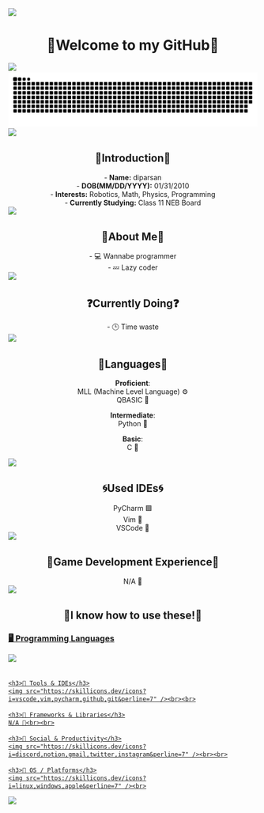 <!--border line-->

<img src="https://user-images.githubusercontent.com/73097560/115834477-dbab4500-a447-11eb-908a-139a6edaec5c.gif">

<div align="center">
  <h1>👾Welcome to my GitHub👾</h1>
</div>

<!--border line-->

<img src="https://user-images.githubusercontent.com/73097560/115834477-dbab4500-a447-11eb-908a-139a6edaec5c.gif">

<!--credit to vaxad for this amazing snake thing-->

<div align="center">
  <img  src="https://github.com/vaxad/vaxad/blob/main/grid-snake.svg"
       alt="yoinked from github.com/vaxad" /></a>
</div>

<!--border line-->
<img src="https://user-images.githubusercontent.com/73097560/115834477-dbab4500-a447-11eb-908a-139a6edaec5c.gif">

<div align="center">
  <h2><b>📝Introduction📝</b></h2>
</div>

<div align="center">
  - <b>Name:</b> diparsan<br>
  - <b>DOB(MM/DD/YYYY):</b> 01/31/2010<br>
  - <b>Interests:</b> Robotics, Math, Physics, Programming<br>
  - <b>Currently Studying:</b> Class 11 NEB Board<br>
</div>

<!--border line-->
<img src="https://user-images.githubusercontent.com/73097560/115834477-dbab4500-a447-11eb-908a-139a6edaec5c.gif">

<div align="center">
  <h2><b>👀About Me👀</b></h2>
</div>

<div align="center">
    - 💻 Wannabe programmer<br>
    - 💤 Lazy coder<br>
</div>

<!--border line-->
<img src="https://user-images.githubusercontent.com/73097560/115834477-dbab4500-a447-11eb-908a-139a6edaec5c.gif">

<div align="center">
  <h2><b>❓Currently Doing❓</b></h2>
</div>

<div align="center">
  - 🕒 Time waste<br>
</div>

<!--border line-->
<img src="https://user-images.githubusercontent.com/73097560/115834477-dbab4500-a447-11eb-908a-139a6edaec5c.gif">

<div align="center">
  <h2><b>🦚Languages🦚</b></h2>
</div>

<div align="center">
  <p>
    <b>Proficient</b>:<br>
    MLL (Machine Level Language) ⚙️<br>
    QBASIC 👴<br>
  </p>
  <p>
    <b>Intermediate</b>:<br>
    Python 🐍<br>
  </p>
  <p>
    <b>Basic</b>:<br>
    C 💪<br>
  </p>
</div>

<!--border line-->
<img src="https://user-images.githubusercontent.com/73097560/115834477-dbab4500-a447-11eb-908a-139a6edaec5c.gif">

<div align="center">
  <h2><b>🌀Used IDEs🌀</b></h2>
</div>

<div align="center">
  PyCharm 🟩<br>
  Vim 🗿<br>
  VSCode 🔹<br>
</div>

<!--border line-->
<img src="https://user-images.githubusercontent.com/73097560/115834477-dbab4500-a447-11eb-908a-139a6edaec5c.gif">

<div align="center">
  <h2><b>🎲Game Development Experience🎲</b></h2>
</div>

<div align="center">
    N/A 🚫<br>
</div>

<!--border line-->
<img src="https://user-images.githubusercontent.com/73097560/115834477-dbab4500-a447-11eb-908a-139a6edaec5c.gif">

<div align="center">
  <h2><b>🌌I know how to use these!🌌</b></h2>
</div>

<!--got these from skillicons-->

<p align="center">
  <a href="https://skillicons.dev">
    <h3>🖥️ Programming Languages</h3>
    <img src="https://skillicons.dev/icons?i=python,c,html,css&perline=7" /><br><br>

    <h3>🧠 Tools & IDEs</h3>
    <img src="https://skillicons.dev/icons?i=vscode,vim,pycharm,github,git&perline=7" /><br><br>

    <h3>🧰 Frameworks & Libraries</h3>
    N/A 🚫<br><br>

    <h3>💬 Social & Productivity</h3>
    <img src="https://skillicons.dev/icons?i=discord,notion,gmail,twitter,instagram&perline=7" /><br><br>

    <h3>🧩 OS / Platforms</h3>
    <img src="https://skillicons.dev/icons?i=linux,windows,apple&perline=7" /><br>
  </a>
</p>

<!--border again-->

<img src="https://user-images.githubusercontent.com/73097560/115834477-dbab4500-a447-11eb-908a-139a6edaec5c.gif">
